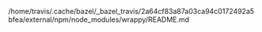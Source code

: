 /home/travis/.cache/bazel/_bazel_travis/2a64cf83a87a03ca94c0172492a5bfea/external/npm/node_modules/wrappy/README.md